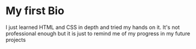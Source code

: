 # My first Bio
I just learned HTML and CSS in depth and tried my hands on it.
It's not professional enough but it is just to remind me of my progress in my future projects
